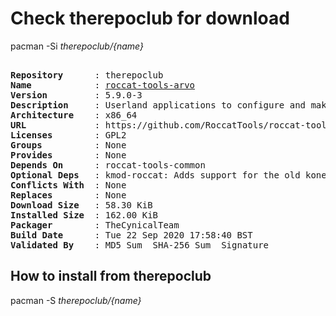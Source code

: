 # Check therepoclub for download

        
pacman -Si *therepoclub/{name}*

<div class="highlight"><pre class="highlight"><text>
<b>Repository</b>      : therepoclub
<b>Name</b>            : <a href='../../x86_64/roccat-tools-arvo-5.9.0-3-x86_64.pkg.tar.zst'>roccat-tools-arvo</a>
<b>Version</b>         : 5.9.0-3
<b>Description</b>     : Userland applications to configure and make extended use of ROCCAT Arvo devices
<b>Architecture</b>    : x86_64
<b>URL</b>             : https://github.com/RoccatTools/roccat-tools
<b>Licenses</b>        : GPL2
<b>Groups</b>          : None
<b>Provides</b>        : None
<b>Depends On</b>      : roccat-tools-common
<b>Optional Deps</b>   : kmod-roccat: Adds support for the old kone device.
<b>Conflicts With</b>  : None
<b>Replaces</b>        : None
<b>Download Size</b>   : 58.30 KiB
<b>Installed Size</b>  : 162.00 KiB
<b>Packager</b>        : TheCynicalTeam <wayne6324@gmail.com>
<b>Build Date</b>      : Tue 22 Sep 2020 17:58:40 BST
<b>Validated By</b>    : MD5 Sum  SHA-256 Sum  Signature
</text></pre></div>

## How to install from therepoclub

        
pacman -S *therepoclub/{name}*
